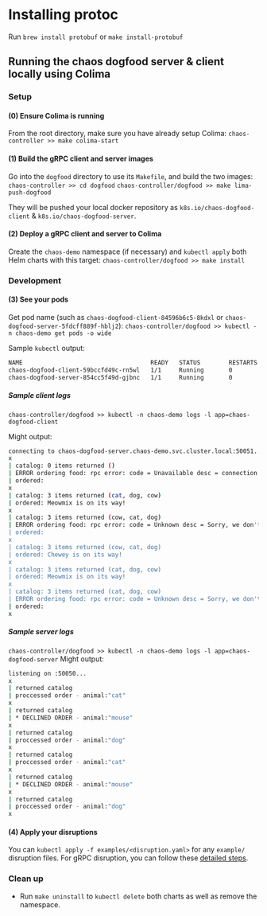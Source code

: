 # Installing protoc

Run `brew install protobuf` or `make install-protobuf`

## Running the chaos dogfood server & client locally using Colima

### Setup

#### (0) Ensure Colima is running

From the root directory, make sure you have already setup Colima:
`chaos-controller >> make colima-start`

#### (1) Build the gRPC client and server images

Go into the `dogfood` directory to use its `Makefile`, and build the two images:
`chaos-controller >> cd dogfood`
`chaos-controller/dogfood >> make lima-push-dogfood`

They will be pushed your local docker repository as `k8s.io/chaos-dogfood-client` & `k8s.io/chaos-dogfood-server`.

#### (2) Deploy a gRPC client and server to Colima

Create the `chaos-demo` namespace (if necessary) and `kubectl apply` both Helm charts with this target:
`chaos-controller/dogfood >> make install`

### Development

#### (3) See your pods

Get pod name (such as `chaos-dogfood-client-84596b6c5-8kdxl` or `chaos-dogfood-server-5fdcff889f-hblj2`):
`chaos-controller/dogfood >> kubectl -n chaos-demo get pods -o wide`

Sample `kubectl` output:

```bash
NAME                                    READY   STATUS        RESTARTS   AGE
chaos-dogfood-client-59bccfd49c-rn5wl   1/1     Running       0          41s
chaos-dogfood-server-854cc5f49d-gjbnc   1/1     Running       0          4s
```

##### Sample client logs

`chaos-controller/dogfood >> kubectl -n chaos-demo logs -l app=chaos-dogfood-client`

Might output:

```bash
connecting to chaos-dogfood-server.chaos-demo.svc.cluster.local:50051...
x
| catalog: 0 items returned ()
| ERROR ordering food: rpc error: code = Unavailable desc = connection error: desc = "transport: Error while dialing dial tcp 10.96.24.54:50051: connect: connection refused"
| ordered:
x
| catalog: 3 items returned (cat, dog, cow)
| ordered: Meowmix is on its way!
x
| catalog: 3 items returned (cow, cat, dog)
| ERROR ordering food: rpc error: code = Unknown desc = Sorry, we don't deliver food for your mouse =(
| ordered:
x
| catalog: 3 items returned (cow, cat, dog)
| ordered: Chewey is on its way!
x
| catalog: 3 items returned (cat, dog, cow)
| ordered: Meowmix is on its way!
x
| catalog: 3 items returned (cat, dog, cow)
| ERROR ordering food: rpc error: code = Unknown desc = Sorry, we don't deliver food for your mouse =(
| ordered:
x
```

##### Sample server logs

`chaos-controller/dogfood >> kubectl -n chaos-demo logs -l app=chaos-dogfood-server`
Might output:

```bash
listening on :50050...
x
| returned catalog
| proccessed order - animal:"cat"
x
| returned catalog
| * DECLINED ORDER - animal:"mouse"
x
| returned catalog
| proccessed order - animal:"dog"
x
| returned catalog
| proccessed order - animal:"cat"
x
| returned catalog
| * DECLINED ORDER - animal:"mouse"
x
| returned catalog
| proccessed order - animal:"dog"
x
```

#### (4) Apply your disruptions

You can `kubectl apply -f examples/<disruption.yaml>` for any `example/` disruption files.
For gRPC disruption, you can follow these [detailed steps](../docs/grpc_disruption/demo_instructions.md).

### Clean up

- Run `make uninstall` to `kubectl delete` both charts as well as remove the namespace.
